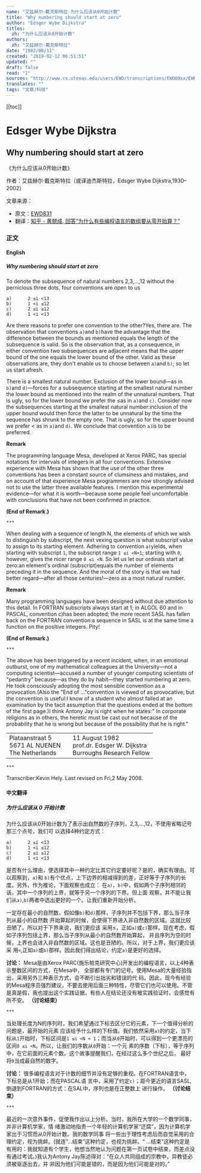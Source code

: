 ```yaml
---
name: "艾兹赫尔·戴克斯特拉-为什么应该从0开始计数"
title: "Why numbering should start at zero"
author: "Edsger Wybe Dijkstra"
titles:
  zh: "为什么应该从0开始计数"
authors:
  zh: "艾兹赫尔·戴克斯特拉"
date: "1982/08/11"
created: "2019-02-12 06:51:51"
updated: ""
draft: false
read: "1"
sources: "http://www.cs.utexas.edu/users/EWD/transcriptions/EWD08xx/EWD831.html"
translates: ""
tags: "文章/科技"
---
```


[[toc]]

# Edsger Wybe Dijkstra

## Why numbering should start at zero

《为什么应该从0开始计数》

作者：艾兹赫尔·戴克斯特拉（或译迪杰斯特拉，Edsger Wybe Dijkstra,1930–2002）

文章来源：

- 原文：[EWD831](http://www.cs.utexas.edu/users/EWD/transcriptions/EWD08xx/EWD831.html)
- 翻译：[知乎 - 黄兢成, 回答“为什么有些编程语言的数组要从零开始算？”](https://www.zhihu.com/question/24289367/answer/30932357)

### 正文

<!-- tabs:start -->

#### **English**

##### Why numbering should start at zero

To denote the subsequence of natural numbers 2,3,...,12 without the pernicious
three dots, four conventions are open to us

```
a)		2 ≤i <13
b)		1 <i ≤12
c)		2 ≤i ≤12
d)		1 <i <13
```

Are there reasons to prefer one convention to the other?Yes, there are. The
observation that conventions `a)`and `b)`have the advantage that the
difference between the bounds as mentioned equals the length of the
subsequence is valid. So is the observation that, as a consequence, in either
convention two subsequences are adjacent means that the upper bound of the one
equals the lower bound of the other. Valid as these observations are, they don't
enable us to choose between `a)`and `b)`; so let us start afresh.

There is a smallest natural number. Exclusion of the lower bound—as in `b)`and
`d)`—forces for a subsequence starting at the smallest natural number the
lower bound as mentioned into the realm of the unnatural numbers. That is ugly,
so for the lower bound we prefer the ≤as in `a)`and `c)`. Consider now the
subsequences starting at the smallest natural number:inclusion of the upper
bound would then force the latter to be unnatural by the time the sequence has
shrunk to the empty one. That is ugly, so for the upper bound we prefer < as in
`a)`and `d)`. We conclude that convention `a)`is to be preferred.

**Remark**

The programming language Mesa, developed at Xerox PARC, has special notations
for intervals of integers in all four conventions. Extensive experience with
Mesa has shown that the use of the other three conventions has been a constant
source of clumsiness and mistakes, and on account of that experience Mesa
programmers are now strongly advised not to use the latter three available
features. I mention this experimental evidence—for what it is worth—because
some people feel uncomfortable with conclusions that have not been confirmed
in practice.

**(End of Remark.)**

`***`

When dealing with a sequence of length N, the elements of which we wish to
distinguish by subscript, the next vexing question is what subscript value to
assign to its starting element. Adhering to convention `a)`yields, when starting
with subscript `1`, the subscript range `1 ≤i <N+1`; starting with `0`, however,
gives the nicer range `0 ≤i <N`. So let us let our ordinals start at zero:an
element's ordinal (subscript)equals the number of elements preceding it in the
sequence. And the moral of the story is that we had better regard—after all
those centuries!—zero as a most natural number.

**Remark**

Many programming languages have been designed without due attention to this
detail. In FORTRAN subscripts always start at 1; in ALGOL 60 and in PASCAL,
convention c)has been adopted; the more recent SASL has fallen back on the
FORTRAN convention:a sequence in SASL is at the same time a function on the
positive integers. Pity!

**(End of Remark.)**

`***`

The above has been triggered by a recent incident, when, in an emotional
outburst, one of my mathematical colleagues at the University—not a computing
scientist—accused a number of younger computing scientists of "pedantry"
because—as they do by habit—they started numbering at zero. He took
consciously adopting the most sensible convention as a provocation.(Also the
"End of ..."convention is viewed of as provocative; but the convention is
useful:I know of a student who almost failed at an examination by the tacit
assumption that the questions ended at the bottom of the first page.)I think
Antony Jay is right when he states:" In corporate religions as in others, the
heretic must be cast out not because of the probability that he is wrong but
because of the possibility that he is right."

|                                                      |     |                                                                            |
| ---------------------------------------------------- | --- | -------------------------------------------------------------------------- |
| Plataanstraat 5<br>5671 AL NUENEN<br>The Netherlands |     | 11 August 1982<br>prof.dr. Edsger W. Dijkstra<br>Burroughs Research Fellow |

`***`

Transcriber:Kevin Hely.
Last revised on Fri,2 May 2008.

#### **中文翻译**

##### 为什么应该从 0 开始计数

为什么应该从0开始计数为了表示出自然数的子序列，2,3,...,12，不使用省略记号那三个点号，我们可
以选择4种约定方式：

```
a)		2 ≤i <13
b)		1 <i ≤12
c)		2 ≤i ≤12
d)		1 <i <13
```

是否有什么理由，使选择其中一种约定比其它约定要好呢？是的，确实有理由。可以观察到，`a)`和
`b)`有个优点，上下边界的相减得到的差，正好等于子序列的长度。另外，作为推论，下面观察也成立：
在`a)`，`b)`中，假如两个子序列相邻的话，其中一个序列的上界，就等于另一个序列的下界。但上面
观察，并不能让我们从`a)`,`b)`两者中选出更好的一个。让我们重新开始分析。

一定存在最小的自然数。假如像`b)`和`d)`那样，子序列并不包括下界，那么当子序列从最小的自然数
开始算起的时候，会使得下界进入非自然数的区域。这就比较丑陋了。所以对于下界来说，我们更应该
采用≤，正如`a)`或`c)`那样。现在考虑，假如子序列包括上界，那么当子序列从最小的自然数开始算起，
并且序列为空的时候，上界也会进入非自然数的区域。这也是丑陋的。所以，对于上界，我们更应该采
用`<`,正如`a)`或`b)`那样。因此我们得出结论，约定`a)`是更好的选择。

**讨论：**
Mesa是由Xerox PARC(施乐帕克研究中心)开发出的编程语言，以上4种表示整数区间的方式，在Mesa中，
全部都有专门的记号。使用Mesa的大量经验指出，采用另外三种表示方式，会不断引出拙劣和错误的代
码。因此，现今有经验的Mesa程序员强烈建议，不要去使用后面三种特性，尽管它们也可以使用。不管
是真是假，我也提出这个实践证据，有些人在结论还没有被实践验证时，会感觉有所不安。
**（讨论结束）**

`***`

当处理长度为N的序列时，我们希望通过下标去区分它的元素，下一个值得分析的问题是，最开始的元素
应该给予什么样的下标值。我们依然采用`a)`的约定，当下标从`1`开始时，下标区间是`1 ≤i <N +
1`；而当从`0`开始时，可以得到一个更漂亮的区间`0 ≤i <N`。所以，让我们的序数从`0`开始：一个元
素的序数（下标），等于序列中，在它前面的元素个数。这个故事提醒我们，在经过这么多个世纪之后，
最好将`0`当成最自然的数字。

**讨论：**
很多编程语言对于计数的细节并没有足够的重视。在FORTRAN语言中，下标总是从1开始；而在PASCAL语
言中，采用了约定`c)`；距今更近的语言SASL,倒退到FORTRAN的方式：在SAL中，序列也是在正整数上
进行操作。
**（讨论结束）**

`***`

最近的一次意外事件，促使我作出以上分析。当时，我所在大学的一个数学同事，并非计算机学家，情
绪激动地指责一个年轻的计算机学家“迂腐”，因为计算机学家出于习惯而从0开始计数。我的数学同事
将一些出于理性考虑后而自觉采用的合理约定，视为挑衅。(就连“...结束”这种约定，也视为挑衅。“
...结束”这种约定是有用的：我就知道有个学生，他想当然地认为问题在第一页试卷中结束，而差点没
有通过考试。)我认为Antony Jay陈述得对：“在众人共同组成的宗教中，异教徒必须被驱逐出去，并
非因为他们可能是错的，而是因为他们可能是对的。”

<!-- tabs:end -->
